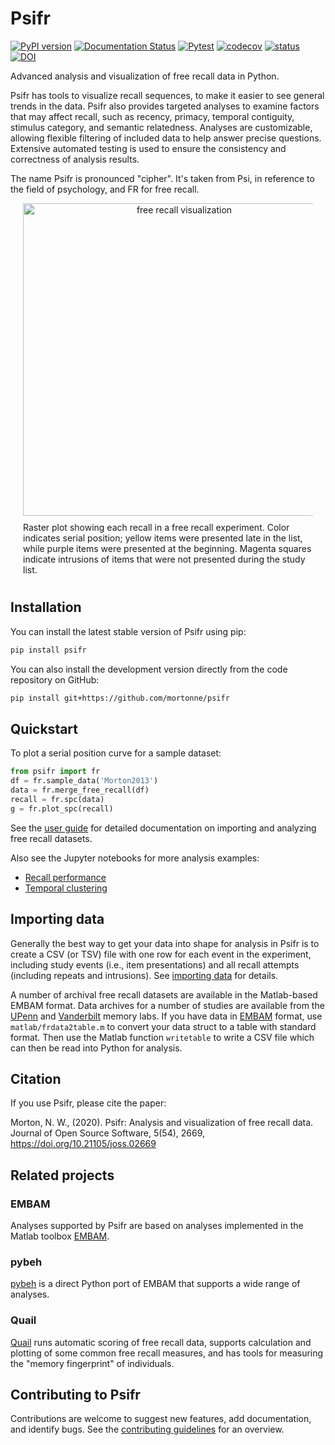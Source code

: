 # Psifr
[![PyPI version](https://badge.fury.io/py/psifr.svg)](https://badge.fury.io/py/psifr)
[![Documentation Status](https://readthedocs.org/projects/psifr/badge/?version=latest)](https://psifr.readthedocs.io/en/latest/?badge=latest)
[![Pytest](https://github.com/mortonne/psifr/actions/workflows/pytest.yml/badge.svg)](https://github.com/mortonne/psifr/actions/workflows/pytest.yml)
[![codecov](https://codecov.io/gh/mortonne/psifr/branch/master/graph/badge.svg)](https://codecov.io/gh/mortonne/psifr)
[![status](https://joss.theoj.org/papers/712d4452e465229d61d0e281d3d6f299/status.svg)](https://joss.theoj.org/papers/712d4452e465229d61d0e281d3d6f299)
[![DOI](https://zenodo.org/badge/248593723.svg)](https://zenodo.org/badge/latestdoi/248593723)

Advanced analysis and visualization of free recall data in Python.

Psifr has tools to visualize recall sequences, to make it easier to see general trends in the data. Psifr also provides targeted analyses to examine factors that may affect recall, such as recency, primacy, temporal contiguity, stimulus category, and semantic relatedness. Analyses are customizable, allowing flexible filtering of included data to help answer precise questions. Extensive automated testing is used to ensure the consistency and correctness of analysis results. 

The name Psifr is pronounced "cipher". It's taken from Psi, in reference to the field of psychology, and FR for free recall.

<div align="center">
  <div style="max-width:500px; margin:0 20px;">
    <img src="https://github.com/mortonne/psifr/blob/master/images/raster.png" alt="free recall visualization" width="500px">
    <div style="text-align:left; padding:10px 0;">
      Raster plot showing each recall in a free recall experiment. Color indicates serial position; yellow items were presented late in the list, while purple items were presented at the beginning. Magenta squares indicate intrusions of items that were not presented during the study list.
    </div>
  </div>
</div>

## Installation

You can install the latest stable version of Psifr using pip:

```bash
pip install psifr
```

You can also install the development version directly from the code
repository on GitHub:

```bash
pip install git+https://github.com/mortonne/psifr
```

## Quickstart

To plot a serial position curve for a sample dataset:

```python
from psifr import fr
df = fr.sample_data('Morton2013')
data = fr.merge_free_recall(df)
recall = fr.spc(data)
g = fr.plot_spc(recall)
```

See the [user guide](https://psifr.readthedocs.io/en/latest/guide/overview.html) for detailed documentation on importing and analyzing free recall datasets.

Also see the Jupyter notebooks for more analysis examples:
* [Recall performance](https://github.com/mortonne/psifr-notebooks/blob/master/demo_recall.ipynb)
* [Temporal clustering](https://github.com/mortonne/psifr-notebooks/blob/master/demo_lag_crp.ipynb)

## Importing data

Generally the best way to get your data into shape for analysis in Psifr is to create a CSV (or TSV) file with one row for each event in the experiment, including study events (i.e., item presentations) and all recall attempts (including repeats and intrusions).
See [importing data](https://psifr.readthedocs.io/en/latest/guide/import.html) for details.

A number of archival free recall datasets are available in the Matlab-based EMBAM format.
Data archives for a number of studies are available from the [UPenn](https://memory.psych.upenn.edu/Data_Archive) and [Vanderbilt](https://memory.psy.vanderbilt.edu/w/index.php/Publications) memory labs.
If you have data in [EMBAM](https://github.com/vucml/EMBAM) format, use `matlab/frdata2table.m` to convert your data struct to a table with standard format.
Then use the Matlab function `writetable` to write a CSV file which can then be read into Python for analysis.

## Citation

If you use Psifr, please cite the paper:

Morton, N. W., (2020). Psifr: Analysis and visualization of free recall data. Journal of Open Source Software, 5(54), 2669, https://doi.org/10.21105/joss.02669

## Related projects

### EMBAM
Analyses supported by Psifr are based on analyses implemented in the Matlab toolbox [EMBAM](https://github.com/vucml/EMBAM).

### pybeh
[pybeh](https://github.com/pennmem/pybeh) is a direct Python port of EMBAM that supports a wide range of analyses.

### Quail
[Quail](https://github.com/ContextLab/quail) runs automatic scoring of free recall data, supports calculation and plotting of some common free recall measures, and has tools for measuring the "memory fingerprint" of individuals.

## Contributing to Psifr

Contributions are welcome to suggest new features, add documentation, and identify bugs. See the [contributing guidelines](.github/CONTRIBUTING.md) for an overview. 
